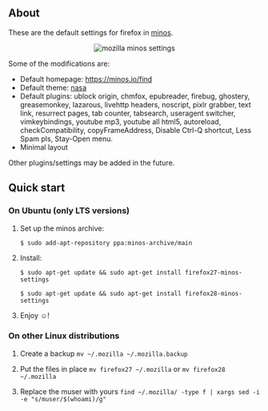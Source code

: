 ## About

These are the default settings for firefox in [minos](http://minos.io).

<p align="center">
<img src="http://javier.io/assets/img/mozilla-minos-settings.png" alt="mozilla minos settings"/>
</p>

Some of the modifications are:

 - Default homepage: https://minos.io/find
 - Default theme: [nasa](https://addons.mozilla.org/en-us/firefox/addon/nasa-night-launch/?src=cb-dl-users)
 - Default plugins: ublock origin, chmfox, epubreader, firebug, ghostery,
   greasemonkey, lazarous, livehttp headers, noscript, pixlr grabber,
   text link, resurrect pages, tab counter, tabsearch, useragent switcher,
   vimkeybindings, youtube mp3, youtube all html5, autoreload,
   checkCompatibility, copyFrameAddress, Disable Ctrl-Q shortcut, Less Spam pls,
    Stay-Open menu.
 - Minimal layout

Other plugins/settings may be added in the future.

## Quick start

### On Ubuntu (only LTS versions)

1. Set up the minos archive:

   ```
   $ sudo add-apt-repository ppa:minos-archive/main
   ```

2. Install:

   ```
   $ sudo apt-get update && sudo apt-get install firefox27-minos-settings
   ```

   ```
   $ sudo apt-get update && sudo apt-get install firefox28-minos-settings
   ```

3. Enjoy ☺!

### On other Linux distributions

1. Create a backup `mv ~/.mozilla ~/.mozilla.backup`

2. Put the files in place `mv firefox27 ~/.mozilla` or `mv firefox28 ~/.mozilla`

3. Replace the muser with yours `find ~/.mozilla/ -type f | xargs sed -i -e "s/muser/$(whoami)/g"`
